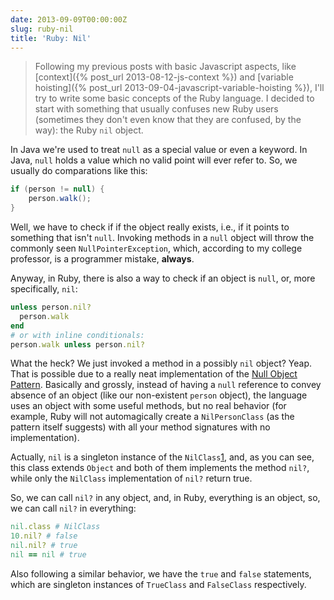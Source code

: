 ```yaml
---
date: 2013-09-09T00:00:00Z
slug: ruby-nil
title: 'Ruby: Nil'
---
```


> Following my previous posts with basic Javascript aspects, like
> [context]({% post_url 2013-08-12-js-context %}) and
> [variable hoisting]({% post_url 2013-09-04-javascript-variable-hoisting %}),
> I'll try to write some basic concepts of the Ruby language. I decided to
> start with something that usually confuses new Ruby users (sometimes they
> don't even know that they are confused, by the way): the Ruby `nil` object.

In Java we're used to treat `null` as a special value or even a keyword. In
Java, `null` holds a value which no valid point will ever refer to. So, we
usually do comparations like this:

```java
if (person != null) {
    person.walk();
}
```

Well, we have to check if if the object really exists, i.e., if it points to
something that isn't `null`. Invoking methods in a `null` object will throw
the commonly seen `NullPointerException`, which, according to my college
professor, is a programmer mistake, **always**.

Anyway, in Ruby, there is also a way to check if an object is `null`, or, more
specifically, `nil`:

```ruby
unless person.nil?
  person.walk
end
# or with inline conditionals:
person.walk unless person.nil?
```

What the heck? We just invoked a method in a possibly `nil` object?
Yeap. That is possible due to a really neat implementation of the
[Null Object Pattern][null]. Basically and grossly, instead of
having a `null` reference to convey absence of an object (like our
non-existent `person` object), the language uses an object with some
useful methods, but no real behavior (for example, Ruby will not automagically
create a `NilPersonClass` (as the pattern itself suggests)
with all your method signatures with no implementation).

Actually, `nil` is a singleton instance of the `NilClass`[1][NilClass],
and, as you can see, this class extends `Object` and both of them
implements the method `nil?`, while only the `NilClass` implementation of
`nil?` return true.

So, we can call `nil?` in any object, and, in Ruby, everything is an object,
so, we can call `nil?` in everything:

```ruby
nil.class # NilClass
10.nil? # false
nil.nil? # true
nil == nil # true
```

Also following a similar behavior, we have the `true` and `false` statements,
which are singleton instances of `TrueClass` and `FalseClass` respectively.

[null]: http://en.wikipedia.org/wiki/Null_Object_pattern
[NilClass]: http://ruby-doc.org//core-2.2.0/NilClass.html
